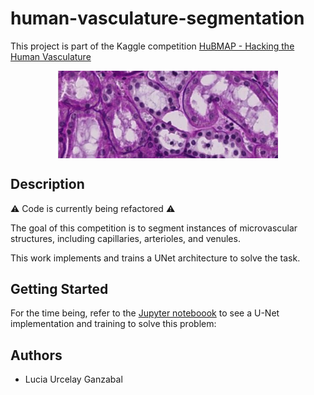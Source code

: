 # human-vasculature-segmentation
This project is part of the Kaggle competition [HuBMAP - Hacking the Human Vasculature](https://www.kaggle.com/competitions/hubmap-hacking-the-human-vasculature)

<p align="center">
    <img src="assets/histology_img.png" alt="histology_image" width="70%" style="display: block; margin: 0 auto">
</p>


## Description

:warning: Code is currently being refactored :warning:

The goal of this competition is to segment instances of microvascular structures, including capillaries, arterioles, and venules.

This work implements and trains a UNet architecture to solve the task.

## Getting Started

For the time being, refer to the [Jupyter noteboook](src/Notebooks/human_vasculature_unet.ipynb) to see a U-Net implementation and training to solve this problem:

## Authors

* Lucia Urcelay Ganzabal
